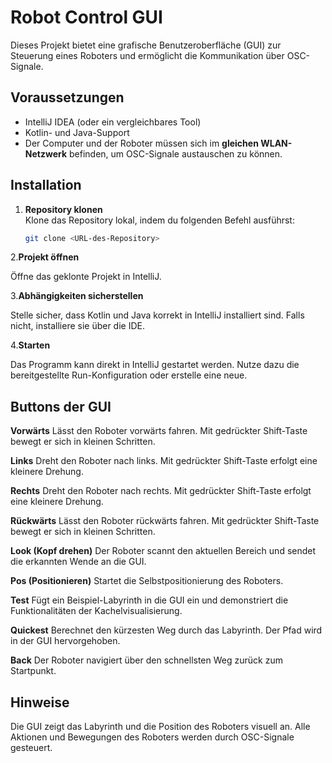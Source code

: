 # Robot Control GUI

Dieses Projekt bietet eine grafische Benutzeroberfläche (GUI) zur Steuerung eines Roboters und ermöglicht die Kommunikation über OSC-Signale.

## Voraussetzungen

- IntelliJ IDEA (oder ein vergleichbares Tool)
- Kotlin- und Java-Support
- Der Computer und der Roboter müssen sich im **gleichen WLAN-Netzwerk** befinden, um OSC-Signale austauschen zu können.

## Installation

1. **Repository klonen**  
   Klone das Repository lokal, indem du folgenden Befehl ausführst:  
   ```bash
   git clone <URL-des-Repository>
   
2.**Projekt öffnen**

Öffne das geklonte Projekt in IntelliJ.

3.**Abhängigkeiten sicherstellen**

Stelle sicher, dass Kotlin und Java korrekt in IntelliJ installiert sind. Falls nicht, installiere sie über die IDE.

4.**Starten**

Das Programm kann direkt in IntelliJ gestartet werden. Nutze dazu die bereitgestellte Run-Konfiguration oder erstelle eine neue.

## Buttons der GUI


**Vorwärts**
Lässt den Roboter vorwärts fahren. Mit gedrückter Shift-Taste bewegt er sich in kleinen Schritten.

**Links**
Dreht den Roboter nach links. Mit gedrückter Shift-Taste erfolgt eine kleinere Drehung.

**Rechts**
Dreht den Roboter nach rechts. Mit gedrückter Shift-Taste erfolgt eine kleinere Drehung.

**Rückwärts**
Lässt den Roboter rückwärts fahren. Mit gedrückter Shift-Taste bewegt er sich in kleinen Schritten.

**Look (Kopf drehen)**
Der Roboter scannt den aktuellen Bereich und sendet die erkannten Wende an die GUI.

**Pos (Positionieren)**
Startet die Selbstpositionierung des Roboters.

**Test**
Fügt ein Beispiel-Labyrinth in die GUI ein und demonstriert die Funktionalitäten der Kachelvisualisierung.

**Quickest**
Berechnet den kürzesten Weg durch das Labyrinth. Der Pfad wird in der GUI hervorgehoben.

**Back**
Der Roboter navigiert über den schnellsten Weg zurück zum Startpunkt.

## Hinweise
Die GUI zeigt das Labyrinth und die Position des Roboters visuell an.
Alle Aktionen und Bewegungen des Roboters werden durch OSC-Signale gesteuert.
